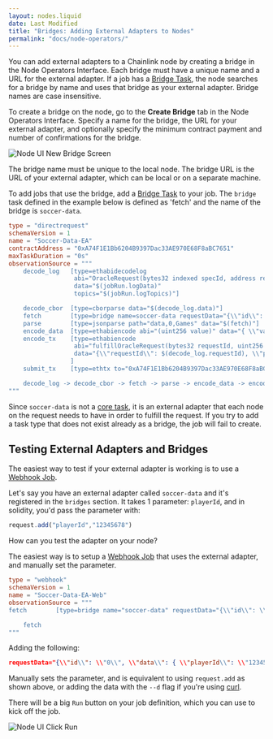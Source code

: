 ```yaml
---
layout: nodes.liquid
date: Last Modified
title: "Bridges: Adding External Adapters to Nodes"
permalink: "docs/node-operators/"
---
```

You can add external adapters to a Chainlink node by creating a bridge in the Node Operators Interface. Each bridge must have a unique name and a URL for the external adapter. If a job has a [Bridge Task](/docs/jobs/task-types/bridge/), the node searches for a bridge by name and uses that bridge as your external adapter. Bridge names are case insensitive.

To create a bridge on the node, go to the **Create Bridge** tab in the Node Operators Interface. Specify a name for the bridge, the URL for your external adapter, and optionally specify the minimum contract payment and number of confirmations for the bridge.

![Node UI New Bridge Screen](/files/ea-new-bridge.png)

The bridge name must be unique to the local node. The bridge URL is the URL of your external adapter, which can be local or on a separate machine.

To add jobs that use the bridge, add a [Bridge Task](/docs/jobs/task-types/bridge/) to your job. The `bridge` task defined in the example below is defined as 'fetch' and the name of the bridge is `soccer-data`.

```toml
type = "directrequest"
schemaVersion = 1
name = "Soccer-Data-EA"
contractAddress = "0xA74F1E1Bb6204B9397Dac33AE970E68F8aBC7651"
maxTaskDuration = "0s"
observationSource = """
    decode_log   [type=ethabidecodelog
                  abi="OracleRequest(bytes32 indexed specId, address requester, bytes32 requestId, uint256 payment, address callbackAddr, bytes4 callbackFunctionId, uint256 cancelExpiration, uint256 dataVersion, bytes data)"
                  data="$(jobRun.logData)"
                  topics="$(jobRun.logTopics)"]

    decode_cbor  [type=cborparse data="$(decode_log.data)"]
    fetch        [type=bridge name=soccer-data requestData="{\\"id\\": $(jobSpec.externalJobID), \\"data\\": { \\"playerId\\": $(decode_cbor.playerId)}}"]
    parse        [type=jsonparse path="data,0,Games" data="$(fetch)"]
    encode_data  [type=ethabiencode abi="(uint256 value)" data="{ \\"value\\": $(parse) }"]
    encode_tx    [type=ethabiencode
                  abi="fulfillOracleRequest(bytes32 requestId, uint256 payment, address callbackAddress, bytes4 callbackFunctionId, uint256 expiration, bytes32 data)"
                  data="{\\"requestId\\": $(decode_log.requestId), \\"payment\\": $(decode_log.payment), \\"callbackAddress\\": $(decode_log.callbackAddr), \\"callbackFunctionId\\": $(decode_log.callbackFunctionId), \\"expiration\\": $(decode_log.cancelExpiration), \\"data\\": $(encode_data)}"
                 ]
    submit_tx    [type=ethtx to="0xA74F1E1Bb6204B9397Dac33AE970E68F8aBC7651" data="$(encode_tx)"]

    decode_log -> decode_cbor -> fetch -> parse -> encode_data -> encode_tx -> submit_tx
"""
```

Since `soccer-data` is not a [core task](../tasks/), it is an external adapter that each node on the request needs to have in order to fulfill the request. If you try to add a task type that does not exist already as a bridge, the job will fail to create.

## Testing External Adapters and Bridges

The easiest way to test if your external adapter is working is to use a [Webhook Job](/docs/jobs/types/webhook/).

Let's say you have an external adapter called `soccer-data` and it's registered in the `bridges` section. It takes 1 parameter: `playerId`, and in solidity, you'd pass the parameter with:
```javascript
request.add("playerId","12345678")
```
How can you test the adapter on your node?

The easiest way is to setup a [Webhook Job](https://docs.chain.link/docs/jobs/types/webhook/) that uses the external adapter, and manually set the parameter.

```toml
type = "webhook"
schemaVersion = 1
name = "Soccer-Data-EA-Web"
observationSource = """
fetch        [type=bridge name="soccer-data" requestData="{\\"id\\": \\"0\\", \\"data\\": { \\"playerId\\": \\"12345678\\"}}"]

    fetch
"""
```

Adding the following:
```json
requestData="{\\"id\\": \\"0\\", \\"data\\": { \\"playerId\\": \\"12345678\\"}}"
```
Manually sets the parameter, and is equivalent to using `request.add` as shown above, or adding the data with the `--d` flag if you're using [curl](https://curl.se/).

There will be a big `Run` button on your job definition, which you can use to kick off the job.

![Node UI Click Run](/files/webhook-run.png)